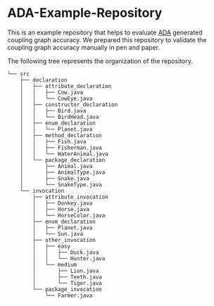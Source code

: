 # ADA-Example-Repository

This is an example repository that helps to evaluate [ADA](https://github.com/alexandar1000/ADA) generated
coupling graph accuracy. We prepared this repository to validate the coupling graph accuracy manually in pen and paper.

The following tree represents the organization of the repository.


```
└── src
    ├── declaration
    │   ├── attribute_declaration
    │   │   ├── Cow.java
    │   │   └── CowEye.java
    │   ├── constructor_declaration
    │   │   ├── Bird.java
    │   │   └── BirdHead.java
    │   ├── enum_declaration
    │   │   └── Planet.java
    │   ├── method_declaration
    │   │   ├── Fish.java
    │   │   ├── Fisherman.java
    │   │   └── WaterAnimal.java
    │   └── package_declaration
    │       ├── Animal.java
    │       ├── AnimalType.java
    │       ├── Snake.java
    │       └── SnakeType.java
    └── invocation
        ├── attribute_invocation
        │   ├── Donkey.java
        │   ├── Horse.java
        │   └── HorseColor.java
        ├── enum_declaration
        │   ├── Planet.java
        │   └── Sun.java
        ├── other_invocation
        │   ├── easy
        │   │   ├── Duck.java
        │   │   └── Hunter.java
        │   └── medium
        │       ├── Lion.java
        │       ├── Teeth.java
        │       └── Tiger.java
        └── package_invocation
            └── Farmer.java

```
